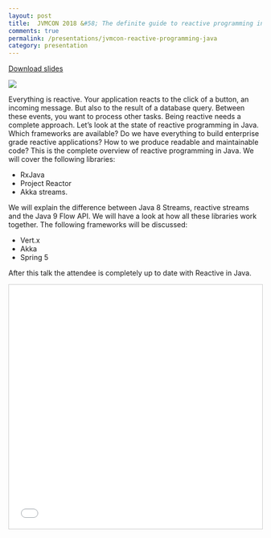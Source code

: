 ```yaml
---
layout: post
title:  JVMCON 2018 &#58; The definite guide to reactive programming in Java
comments: true
permalink: /presentations/jvmcon-reactive-programming-java
category: presentation
---
```

[Download slides](presentations/reactive-java.pdf)

<img src="{{ site.url }}/img/imworld.jpg">


Everything is reactive. Your application reacts to the click of a button, an incoming message. But also to the result of a database query. Between these events, you want to process other tasks. Being reactive needs a complete approach. Let’s look at the state of reactive programming in Java. Which frameworks are available? Do we have everything to build enterprise grade reactive applications? How to we produce readable and maintainable code? This is the complete overview of reactive programming in Java. We will cover the following libraries:
* RxJava
* Project Reactor
* Akka streams.

We will explain the difference between Java 8 Streams, reactive streams and the Java 9 Flow API. We will have a look at how all these libraries work together. The following frameworks will be discussed:
* Vert.x
* Akka
* Spring 5

After this talk the attendee is completely up to date with Reactive in Java.

<iframe src="//www.slideshare.net/slideshow/embed_code/key/eqgz7v0fEa1Dqj" width="595" height="485" frameborder="0" marginwidth="0" marginheight="0" scrolling="no" style="border:1px solid #CCC; border-width:1px; margin-bottom:5px; max-width: 100%;" allowfullscreen> </iframe>
